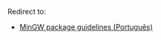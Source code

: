 Redirect to:

*   [MinGW package guidelines (Português)](/index.php/MinGW_package_guidelines_(Portugu%C3%AAs) "MinGW package guidelines (Português)")